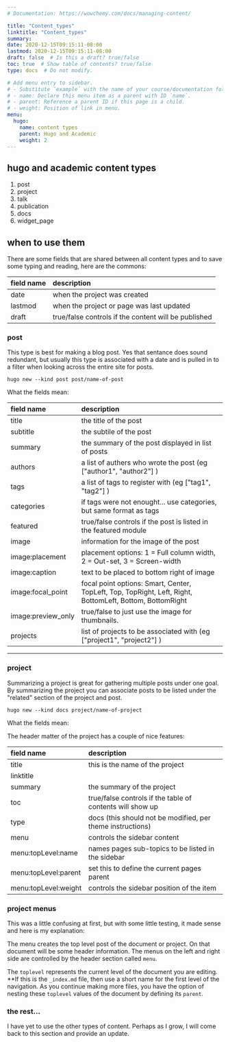 ```yaml
---
# Documentation: https://wowchemy.com/docs/managing-content/

title: "Content_types"
linktitle: "Content_types"
summary:
date: 2020-12-15T09:15:11-08:00
lastmod: 2020-12-15T09:15:11-08:00
draft: false  # Is this a draft? true/false
toc: true  # Show table of contents? true/false
type: docs  # Do not modify.

# Add menu entry to sidebar.
# - Substitute `example` with the name of your course/documentation folder.
# - name: Declare this menu item as a parent with ID `name`.
# - parent: Reference a parent ID if this page is a child.
# - weight: Position of link in menu.
menu:
  hugo:
    name: content types
    parent: Hugo and Academic
    weight: 2
---
```


## hugo and academic content types

1. post
3. project
4. talk
5. publication
6. docs
7. widget_page

## when to use them

There are some fields that are shared between all content types and to save some
typing and reading, here are the commons:


| field name | description                                          |
| :--        | :--                                                  |
| date       | when the project was created                         |
| lastmod    | when the project or page was last updated            |
| draft      | true/false controls if the content will be published |

### post

This type is best for making a blog post. Yes that sentance does sound redundant, but
usually this type is associated with a date and is pulled in to a filter when looking
across the entire site for posts.

```shell
hugo new --kind post post/name-of-post
```

What the fields mean:

| field name         | description                                                                                              |
| :--                | :--                                                                                                      |
| title              | the title of the post                                                                                    |
| subtitle           | the subtile of the post                                                                                  |
| summary            | the summary of the post displayed in list of posts                                                       |
| authors            | a list of authers who wrote the post (eg ["author1", "author2"] )                                        |
| tags               | a list of tags to register with (eg ["tag1", "tag2"] )                                                   |
| categories         | if tags were not enought... use categories, but same format as tags                                      |
| featured           | true/false controls if the post is listed in the featured module                                         |
| image              | information for the image of the post                                                                    |
| image:placement    | placement options: 1 = Full column width, 2 = Out-set, 3 = Screen-width                                  |
| image:caption      | text to be placed to bottom right of image                                                               |
| image:focal_point  | focal point options: Smart, Center, TopLeft, Top, TopRight, Left, Right, BottomLeft, Bottom, BottomRight |
| image:preview_only | true/false to just use the image for thumbnails.                                                         |
| projects           | list of projects to be associated with (eg ["project1", "project2"] )                                    |

---

### project

Summarizing a project is great for gathering multiple posts under one goal. By summarizing the project
you can associate posts to be listed under the "related" section of the project and post.

```shell
hugo new --kind docs project/name-of-project
```

What the fields mean:

The header matter of the project has a couple of nice features:

| field name           | description                                                |
| :--                  | :--                                                        |
| title                | this is the name of the project                            |
| linktitle            |                                                            |
| summary              | the summary of the project                                 |
| toc                  | true/false controls if the table of contents will show up  |
| type                 | docs (this should not be modified, per theme instructions) |
| menu                 | controls the sidebar content                               |
| menu:topLevel:name   | names pages sub-topics to be listed in the sidebar         |
| menu:topLevel:parent | set this to define the current pages parent                |
| menu:topLevel:weight | controls the sidebar position of the item                  |

### project menus

This was a little confusing at first, but with some little testing, it made sense and
here is my explanation:

The menu creates the top level post of the document or project. On that document will be
some header information. The menus on the left and right side are controlled by the
header section called `menu`.

The `toplevel` represents the current level of the document you are editing. **If this
is the `_index.md` file, then use a short name for the first level of the navigation.
As you continue making more files, you have the option of nesting these `toplevel` values
of the document by defining its `parent`.

### the rest...

I have yet to use the other types of content. Perhaps as I grow, I will come back to this
section and provide an update.
